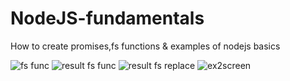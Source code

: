 # NodeJS-fundamentals
How to create promises,fs functions &amp; examples of nodejs basics

![fs func](https://user-images.githubusercontent.com/57198497/120938513-b9316a80-c71b-11eb-86e1-b7c01c762f22.PNG)
![result fs func](https://user-images.githubusercontent.com/57198497/120938530-d6fecf80-c71b-11eb-8d6e-f47dc9b87c37.PNG)
![result fs replace](https://user-images.githubusercontent.com/57198497/120938534-df570a80-c71b-11eb-93fb-376c562fabc9.PNG)
![ex2screen](https://user-images.githubusercontent.com/57198497/120938566-01e92380-c71c-11eb-993e-f8e00e3dfc98.PNG)

